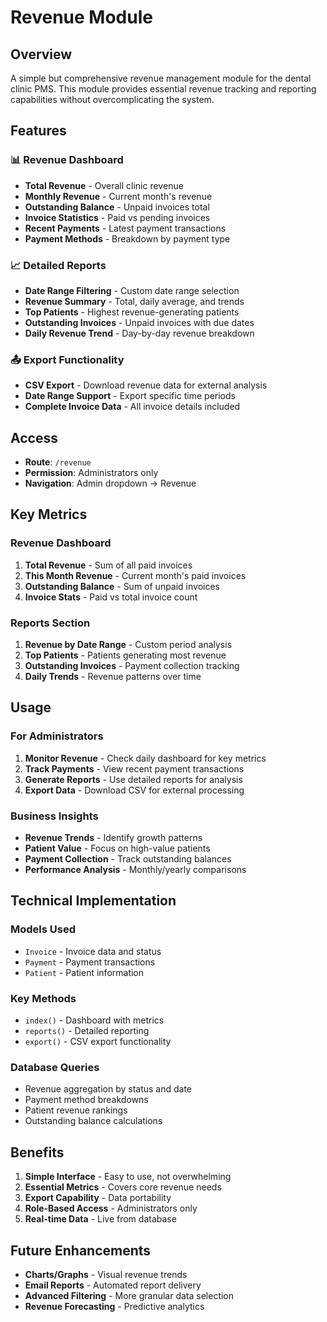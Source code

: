 # Revenue Module

## Overview

A simple but comprehensive revenue management module for the dental clinic PMS. This module provides essential revenue tracking and reporting capabilities without overcomplicating the system.

## Features

### 📊 Revenue Dashboard
- **Total Revenue** - Overall clinic revenue
- **Monthly Revenue** - Current month's revenue
- **Outstanding Balance** - Unpaid invoices total
- **Invoice Statistics** - Paid vs pending invoices
- **Recent Payments** - Latest payment transactions
- **Payment Methods** - Breakdown by payment type

### 📈 Detailed Reports
- **Date Range Filtering** - Custom date range selection
- **Revenue Summary** - Total, daily average, and trends
- **Top Patients** - Highest revenue-generating patients
- **Outstanding Invoices** - Unpaid invoices with due dates
- **Daily Revenue Trend** - Day-by-day revenue breakdown

### 📤 Export Functionality
- **CSV Export** - Download revenue data for external analysis
- **Date Range Support** - Export specific time periods
- **Complete Invoice Data** - All invoice details included

## Access

- **Route**: `/revenue`
- **Permission**: Administrators only
- **Navigation**: Admin dropdown → Revenue

## Key Metrics

### Revenue Dashboard
1. **Total Revenue** - Sum of all paid invoices
2. **This Month Revenue** - Current month's paid invoices
3. **Outstanding Balance** - Sum of unpaid invoices
4. **Invoice Stats** - Paid vs total invoice count

### Reports Section
1. **Revenue by Date Range** - Custom period analysis
2. **Top Patients** - Patients generating most revenue
3. **Outstanding Invoices** - Payment collection tracking
4. **Daily Trends** - Revenue patterns over time

## Usage

### For Administrators
1. **Monitor Revenue** - Check daily dashboard for key metrics
2. **Track Payments** - View recent payment transactions
3. **Generate Reports** - Use detailed reports for analysis
4. **Export Data** - Download CSV for external processing

### Business Insights
- **Revenue Trends** - Identify growth patterns
- **Patient Value** - Focus on high-value patients
- **Payment Collection** - Track outstanding balances
- **Performance Analysis** - Monthly/yearly comparisons

## Technical Implementation

### Models Used
- `Invoice` - Invoice data and status
- `Payment` - Payment transactions
- `Patient` - Patient information

### Key Methods
- `index()` - Dashboard with metrics
- `reports()` - Detailed reporting
- `export()` - CSV export functionality

### Database Queries
- Revenue aggregation by status and date
- Payment method breakdowns
- Patient revenue rankings
- Outstanding balance calculations

## Benefits

1. **Simple Interface** - Easy to use, not overwhelming
2. **Essential Metrics** - Covers core revenue needs
3. **Export Capability** - Data portability
4. **Role-Based Access** - Administrators only
5. **Real-time Data** - Live from database

## Future Enhancements

- **Charts/Graphs** - Visual revenue trends
- **Email Reports** - Automated report delivery
- **Advanced Filtering** - More granular data selection
- **Revenue Forecasting** - Predictive analytics